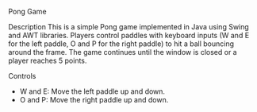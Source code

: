 Pong Game

Description
This is a simple Pong game implemented in Java using Swing and AWT libraries. Players control paddles with keyboard inputs (W and E for the left paddle, O and P for the right paddle) to hit a ball bouncing around the frame. The game continues until the window is closed or a player reaches 5 points.

Controls
- W and E: Move the left paddle up and down.
- O and P: Move the right paddle up and down.
